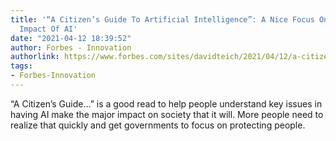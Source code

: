 ```yaml
---
title: '“A Citizen’s Guide To Artificial Intelligence”: A Nice Focus On The Societal
  Impact Of AI'
date: "2021-04-12 18:39:52"
author: Forbes - Innovation
authorlink: https://www.forbes.com/sites/davidteich/2021/04/12/a-citizens-guide-to-artificial-intelligence-a-nice-focus-on-the-societal-impact-of-ai/
tags:
- Forbes-Innovation
---
```

“A Citizen’s Guide…” is a good read to help people understand key issues in having AI make the major impact on society that it will. More people need to realize that quickly and get governments to focus on protecting people.
